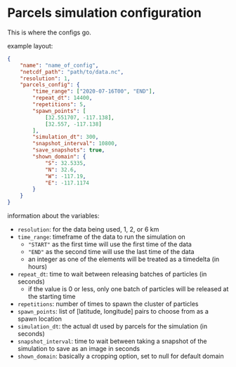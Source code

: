 # Parcels simulation configuration

This is where the configs go.

example layout:

```json
{
	"name": "name_of_config",
	"netcdf_path": "path/to/data.nc",
	"resolution": 1,
	"parcels_config": {
		"time_range": ["2020-07-16T00", "END"],
		"repeat_dt": 14400,
		"repetitions": 5,
		"spawn_points": [
			[32.551707, -117.138],
			[32.557, -117.138]
		],
		"simulation_dt": 300,
		"snapshot_interval": 10800,
		"save_snapshots": true,
		"shown_domain": {
			"S": 32.5335,
		    "N": 32.6,
		    "W": -117.19,
		    "E": -117.1174
		}
	}
}
```

information about the variables:

- `resolution`: for the data being used, 1, 2, or 6 km
- `time_range`: timeframe of the data to run the simulation on
	- `"START"` as the first time will use the first time of the data
	- `"END"` as the second time will use the last time of the data
	- an integer as one of the elements will be treated as a timedelta (in hours)
- `repeat_dt`: time to wait between releasing batches of particles (in seconds)
	- if the value is 0 or less, only one batch of particles will be released at the starting time
- `repetitions`: number of times to spawn the cluster of particles
- `spawn_points`: list of [latitude, longitude] pairs to choose from as a spawn location
- `simulation_dt`: the actual dt used by parcels for the simulation (in seconds)
- `snapshot_interval`: time to wait between taking a snapshot of the simulation to save as an image in seconds
- `shown_domain`: basically a cropping option, set to null for default domain
